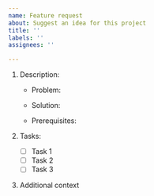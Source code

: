 ```yaml
---
name: Feature request
about: Suggest an idea for this project
title: ''
labels: ''
assignees: ''

---
```

<!-- Note: ignore the text in between the <!- and -> markers. They are comments and will not be displayed in the final issue. -->

1. Description:

   - Problem: <!-- Briefly describe the issue or gap that needs to be addressed. -->


   - Solution: <!-- Outline the proposed action or changes to resolve the problem. If none yet, leave blank -->


   - Prerequisites: <!-- List any requirements or dependencies needed before starting. -->


2. Tasks: <!-- List the tasks that need to be completed to implement the feature. -->
   - [ ] Task 1
   - [ ] Task 2
   - [ ] Task 3

3. Additional context <!-- Add any other context or screenshots about the feature request here. -->
